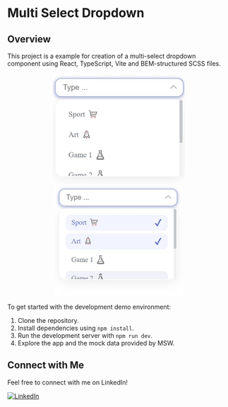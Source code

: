 # Multi Select Dropdown

## Overview
This project is a example for creation of a multi-select dropdown component using React, TypeScript, Vite and BEM-structured SCSS files.
<p align="center">
  <img src="src/assets/appImages/1.jpg" alt="Alt Text" height="250px" />
  <img src="src/assets/appImages/2.jpg" alt="Alt Text" height="250px" />
</p>

To get started with the development demo environment:

<ol><li>Clone the repository.</li><li>Install dependencies using <code>npm install</code>.</li><li>Run the development server with <code>npm run dev</code>.</li><li>Explore the app and the mock data provided by MSW.</li></ol>


## Connect with Me

Feel free to connect with me on LinkedIn!

[![LinkedIn](https://img.shields.io/badge/LinkedIn-Profile-blue?style=flat-square&logo=linkedin&labelColor=blue)](https://www.linkedin.com/in/saeed-baharikhoob/)
